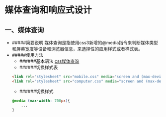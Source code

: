 # 媒体查询和响应式设计

## 一、媒体查询
* #####简要说明
媒体查询是指使用css3新增的@media指令来判断媒体类型和屏幕宽度等设备和浏览器信息，来选择性的应用样式或者样式表。
* #####使用方法
    * ######基本语法
    [css媒体查询](https://developer.mozilla.org/zh-CN/docs/Web/Guide/CSS/Media_queries)
    * ######切换样式表
    ```html
    <link rel="stylesheet" src="mobile.css" media="screen and (max-device-width=480px)" />
    <link rel="stylesheet" src="computer.css" media="screen and (max-device-width=1920px)" />
    ```
    * ######切换样式
    ```css
    @media (max-width: 700px){
        ...
    }
    ```